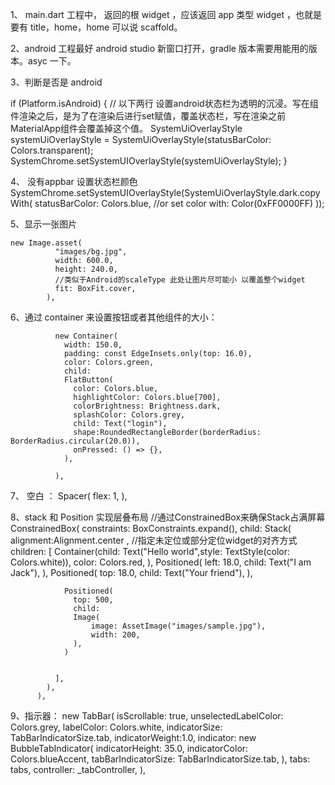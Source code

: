 1、
main.dart 工程中，
返回的根 widget ，应该返回 app 类型 widget ，也就是要有 title，home，home 可以说 scaffold。

2、android 工程最好 android studio 新窗口打开，gradle 版本需要用能用的版本。asyc 一下。

3、判断是否是 android 

  if (Platform.isAndroid) {
// 以下两行 设置android状态栏为透明的沉浸。写在组件渲染之后，是为了在渲染后进行set赋值，覆盖状态栏，写在渲染之前MaterialApp组件会覆盖掉这个值。
    SystemUiOverlayStyle systemUiOverlayStyle = SystemUiOverlayStyle(statusBarColor: Colors.transparent);
    SystemChrome.setSystemUIOverlayStyle(systemUiOverlayStyle);
  }
  
4、 没有appbar 设置状态栏颜色 
  SystemChrome.setSystemUIOverlayStyle(SystemUiOverlayStyle.dark.copyWith(
      statusBarColor: Colors.blue, //or set color with: Color(0xFF0000FF)
    ));
	
5、显示一张图片

    new Image.asset(
              "images/bg.jpg",
              width: 600.0,
              height: 240.0,
              //类似于Android的scaleType 此处让图片尽可能小 以覆盖整个widget
              fit: BoxFit.cover,
            ),
6、通过 container 来设置按钮或者其他组件的大小：


              new Container(
                width: 150.0,
                padding: const EdgeInsets.only(top: 16.0),
				color: Colors.green,
                child:
                FlatButton(
                  color: Colors.blue,
                  highlightColor: Colors.blue[700],
                  colorBrightness: Brightness.dark,
                  splashColor: Colors.grey,
                  child: Text("login"),
                  shape:RoundedRectangleBorder(borderRadius: BorderRadius.circular(20.0)),
                  onPressed: () => {},
                ),

              ),
			  
7、 空白 ：
 Spacer(
                  flex: 1,
                ),
				
8、stack 和 Position 实现层叠布局
//通过ConstrainedBox来确保Stack占满屏幕
          ConstrainedBox(
            constraints: BoxConstraints.expand(),
            child: Stack(
              alignment:Alignment.center , //指定未定位或部分定位widget的对齐方式
              children: <Widget>[
                Container(child: Text("Hello world",style: TextStyle(color: Colors.white)),
                  color: Colors.red,
                ),
                Positioned(
                  left: 18.0,
                  child: Text("I am Jack"),
                ),
                Positioned(
                  top: 18.0,
                  child: Text("Your friend"),
                ),

                Positioned(
                  top: 500,
                  child:
                  Image(
                      image: AssetImage("images/sample.jpg"),
                      width: 200,
                  ),
                )


              ],
            ),
          ),

9、指示器：
  new TabBar(
        isScrollable: true,
        unselectedLabelColor: Colors.grey,
        labelColor: Colors.white,
        indicatorSize: TabBarIndicatorSize.tab,
        indicatorWeight:1.0,
        indicator: new BubbleTabIndicator(
          indicatorHeight: 35.0,
          indicatorColor: Colors.blueAccent,
          tabBarIndicatorSize: TabBarIndicatorSize.tab,
        ),
        tabs: tabs,
        controller: _tabController,
      ),



